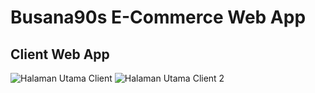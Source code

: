 # Busana90s E-Commerce Web App

## Client Web App
![Halaman Utama Client](https://github.com/ericodwr/Busana90s-E-Commerce/assets/88968094/6bb41b33-6af5-4b61-bc22-a197b7d51897)
![Halaman Utama Client 2](https://github.com/ericodwr/Busana90s-E-Commerce/assets/88968094/28a224da-77f3-4aa3-968d-9e0cd525666e)
